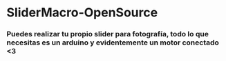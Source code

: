# SliderMacro-OpenSource


### Puedes realizar tu propio slider para fotografía, todo lo que necesitas es un arduino y evidentemente un motor conectado <3 
